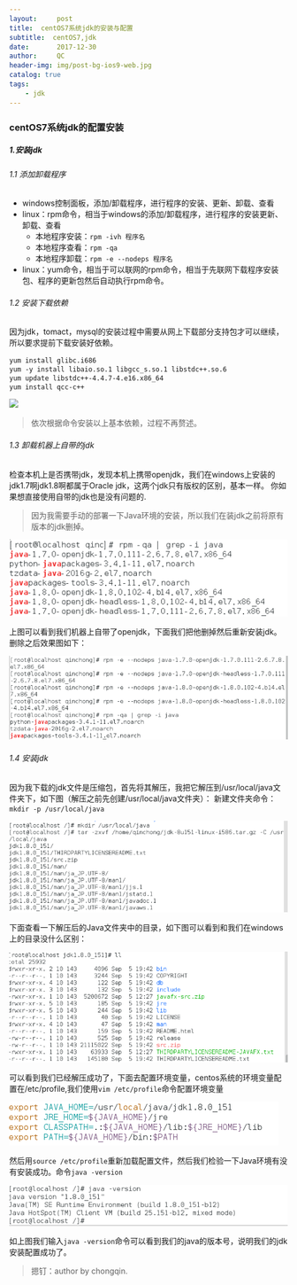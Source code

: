 ```yaml
---
layout:     post
title:  centOS7系统jdk的安装与配置
subtitle:  centOS7,jdk
date:       2017-12-30
author:     QC
header-img: img/post-bg-ios9-web.jpg
catalog: true
tags:
    - jdk
---
```


### centOS7系统jdk的配置安装
##### 1.安装jdk

###### 1.1 添加卸载程序

- windows控制面板，添加/卸载程序，进行程序的安装、更新、卸载、查看
- linux：rpm命令，相当于windows的添加/卸载程序，进行程序的安装更新、卸载、查看
  - 本地程序安装：`rpm -ivh 程序名`
  - 本地程序查看：`rpm -qa`
  - 本地程序卸载：`rpm -e --nodeps 程序名`
- linux：yum命令，相当于可以联网的rpm命令，相当于先联网下载程序安装包、程序的更新包然后自动执行rpm命令。

###### 1.2 安装下载依赖

因为jdk，tomact，mysql的安装过程中需要从网上下载部分支持包才可以继续，所以要求提前下载安装好依赖。

```
yum install glibc.i686
yum -y install libaio.so.1 libgcc_s.so.1 libstdc++.so.6
yum update libstdc++-4.4.7-4.e16.x86_64
yum install qcc-c++
```
![](https://i.imgur.com/CLmNBYy.png)

> 依次根据命令安装以上基本依赖，过程不再赘述。

###### 1.3 卸载机器上自带的jdk

检查本机上是否携带jdk，发现本机上携带openjdk，我们在windows上安装的jdk1.7啊jdk1.8啊都属于Oracle jdk，这两个jdk只有版权的区别，基本一样。
你如果想直接使用自带的jdk也是没有问题的.
> 因为我需要手动的部署一下Java环境的安装，所以我们在装jdk之前将原有版本的jdk删掉。

![](https://raw.githubusercontent.com/Los-GTI/Los-GTI.github.io/master/img/openjdk.png)

上图可以看到我们机器上自带了openjdk，下面我们把他删掉然后重新安装jdk。删除之后效果图如下：

![](https://raw.githubusercontent.com/Los-GTI/Los-GTI.github.io/master/img/卸载jdk.png)

###### 1.4  安装jdk

因为我下载的jdk文件是压缩包，首先将其解压，我把它解压到/usr/local/java文件夹下，如下图（解压之前先创建/usr/local/java文件夹）：
新建文件夹命令：`mkdir -p /usr/local/java`

![](https://raw.githubusercontent.com/Los-GTI/Los-GTI.github.io/master/img/jdk解压成功.png)

下面查看一下解压后的Java文件夹中的目录，如下图可以看到和我们在windows上的目录没什么区别：

![](https://raw.githubusercontent.com/Los-GTI/Los-GTI.github.io/master/img/解压后目录.png)

可以看到我们已经解压成功了，下面去配置环境变量，centos系统的环境变量配置在/etc/profile,我们使用`vim /etc/profile`命令配置环境变量

![](https://raw.githubusercontent.com/Los-GTI/Los-GTI.github.io/master/img/设置环境变量.png)

然后用`source /etc/profile`重新加载配置文件，然后我们检验一下Java环境有没有安装成功。命令`java -version`

![](https://raw.githubusercontent.com/Los-GTI/Los-GTI.github.io/master/img/javaVersion.png)

如上图我们输入`java -version`命令可以看到我们的java的版本号，说明我们的jdk安装配置成功了。

> 摁钉：author by chongqin.
